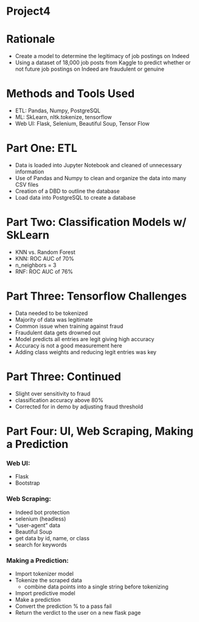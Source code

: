 # Project4


# Rationale
- Create a model to determine the legitimacy of job postings on Indeed
- Using a dataset of 18,000 job posts from Kaggle to predict whether or not future job postings on Indeed are fraudulent or genuine
# Methods and Tools Used
- ETL: Pandas, Numpy, PostgreSQL
- ML:  SkLearn, nltk.tokenize,  tensorflow
- Web UI: Flask, Selenium, Beautiful Soup, Tensor Flow

# Part One: ETL
- Data is loaded into Jupyter Notebook and cleaned of unnecessary information
- Use of Pandas and Numpy to clean and organize the data into many CSV files
- Creation of a DBD to outline the database
- Load data into PostgreSQL to create a database 

# Part Two: Classification Models w/ SkLearn
- KNN vs. Random Forest 
 - KNN: ROC AUC of 70%
  - n_neighbors = 3
 - RNF: ROC AUC of 76%

# Part Three: Tensorflow Challenges 
- Data needed to be tokenized
- Majority of data was legitimate
- Common issue when training against fraud
- Fraudulent data gets drowned out
- Model predicts all entries are legit giving high accuracy 
 - Accuracy is not a good measurement here
- Adding class weights and reducing legit entries was key

# Part Three: Continued
- Slight over sensitivity to fraud
- classification accuracy above 80%
- Corrected for in demo by adjusting fraud threshold 

# Part Four: UI, Web Scraping, Making a Prediction
### Web UI:
- Flask
- Bootstrap

### Web Scraping:
- Indeed bot protection
 - selenium (headless)
 - “user-agent” data
- Beautiful Soup
 - get data by id, name, or class
 - search for keywords

### Making a Prediction:
- Import tokenizer model
- Tokenize the scraped data
  - combine data points into a single string before tokenizing
- Import predictive model
- Make a prediction
- Convert the prediction % to a pass fail
- Return the verdict to the user on a new flask page


